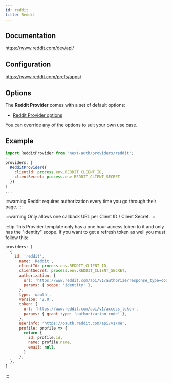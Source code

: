 ```yaml
---
id: reddit
title: Reddit
---
```


## Documentation

https://www.reddit.com/dev/api/

## Configuration

https://www.reddit.com/prefs/apps/

## Options

The **Reddit Provider** comes with a set of default options:

- [Reddit Provider options](https://github.com/nextauthjs/next-auth/blob/main/packages/next-auth/src/providers/reddit.js)

You can override any of the options to suit your own use case.

## Example

```js
import RedditProvider from "next-auth/providers/reddit";
...
providers: [
  RedditProvider({
    clientId: process.env.REDDIT_CLIENT_ID,
    clientSecret: process.env.REDDIT_CLIENT_SECRET
  })
]
...
```

:::warning
Reddit requires authorization every time you go through their page.
:::

:::warning
Only allows one callback URL per Client ID / Client Secret.
:::

:::tip
This Provider template only has a one hour access token to it and only has the "identity" scope. If you want to get a refresh token as well you must follow this:

```js
providers: [
  {
    id: 'reddit',
      name: 'Reddit',
      clientId: process.env.REDDIT_CLIENT_ID,
      clientSecret: process.env.REDDIT_CLIENT_SECRET,
      authorization: {
        url: 'https://www.reddit.com/api/v1/authorize?response_type=code&duration=permanent',
        params: { scope: 'identity' },
      },
      type: 'oauth',
      version: '2.0',
      token: {
        url: 'https://www.reddit.com/api/v1/access_token',
        params: { grant_type: 'authorization_code' },
      },
      userinfo: 'https://oauth.reddit.com/api/v1/me',
      profile: profile => {
        return {
          id: profile.id,
          name: profile.name,
          email: null,
        }
      },
  },
]
```

:::
